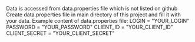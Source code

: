 Data is accessed from data.properties file which is not listed on github
Create data.properties file in main directory of this project and fill it with your data.
Example content of data.properties file:
LOGIN = "YOUR_LOGIN"
PASSWORD = "YOUR_PASSWORD"
CLIENT_ID = "YOUR_CLIENT_ID"
CLIENT_SECRET = "YOUR_CLIENT_SECRET"